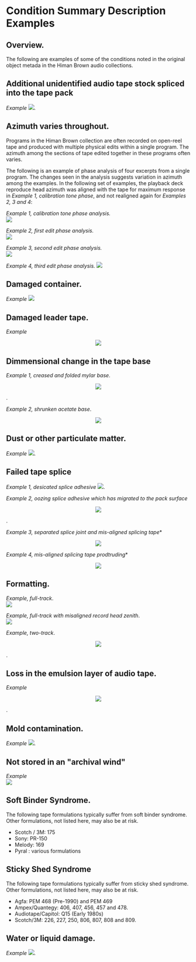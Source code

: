# Condition Summary Description Examples 

 
## Overview. 
The following are examples of some of the conditions noted in the original object metada in the Himan Brown audio collections.  


## Additional unidentified audio tape stock spliced into the tape pack  
*Example* 
![](multiStock_1.jpg).
  
## Azimuth varies throughout.  
  
  Programs in the Himan Brown collection are often recorded on open-reel tape and produced with multiple physical edits within a single program. The azimuth among the sections of tape edited together in these programs often varies.
  
  The following is an example of phase analysis of four excerpts from a single program.  The changes  seen in the analysis suggests variation in azimuth among the examples. In the following set of examples, the playback deck reproduce head azimuth was aligned with the tape for maximum response in *Example 1, calibration tone phase*, and not realigned again for *Examples 2, 3 and 4*: 
  
*Example 1, calibration tone phase analysis.*  
![](phase_calib.jpg)  

*Example 2, first edit phase analysis.*  
![](phase_edit1.jpg)  

*Example 3, second edit phase analysis.*   
![](phase_edit2.jpg)  

*Example 4, third edit phase analysis.* 
![](phase_edit3.jpg)   
   
 ## Damaged container.   
*Example* 
![](failedContainer_1.jpg)
    
## Damaged leader tape.  
*Example* 
<p align="center"><img src="damagedLeader_1.jpg" /></p>

## Dimmensional change in the tape base   
*Example 1, creased and folded mylar base*.  

<p align="center"><img src="shunken_2.jpg" /></p>. 

*Example 2, shrunken acetate base*.
<p align="center"><img src="shrunken_1.jpg" /></p>   
  
## Dust or other particulate matter.   
*Example* 
![](particulate_1.jpg). 
## Failed tape splice  

*Example 1, desicated splice adhesive* 
![](splice_1a.jpg). 

*Example 2, oozing splice adhesive which has migrated to the pack surface*  
<p align="center"><img src="splice_2.jpg" /></p>. 
  
*Example 3, separated splice joint and mis-aligned splicing tape**  
<p align="center"><img src="separated and misaligned.jpg" /></p>  

*Example 4, mis-aligned splicing tape prodtruding**  
<p align="center"><img src="splice_5.jpg" /></p> 
    
## Formatting. 

*Example, full-track*.  
![](format_full_a.jpg)

*Example, full-track with misaligned record head zenith*.  
![](zenith.jpg)
  
*Example, two-track*.  
<p align="center"><img src="format_two.jpg" /></p>.  

## Loss in the emulsion layer of audio tape.  
*Example* 
<p align="center"><img src="emulsion_2.jpg" /></p>. 

## Mold contamination.  
*Example* 
![](mold_1.jpg). 

## Not stored in an "archival wind"  
 
*Example*  
![](wind_2.jpg)

## Soft Binder Syndrome. 

The following tape formulations typically suffer from soft binder syndrome. Other formulations, not listed here, may also be at risk.

 * Scotch / 3M: 175   
 * Sony: PR-150   
 * Melody: 169   
 * Pyral : various formulations   

## Sticky Shed Syndrome
  
  
The following tape formulations typically suffer from sticky shed syndrome.  Other formulations, not listed here, may also be at risk.


 * Agfa: PEM 468 \(Pre-1990\) and PEM 469      
 * Ampex/Quantegy:  406, 407, 456, 457 and 478.    
 * Audiotape/Capitol: Q15 \(Early 1980s\)  
 * Scotch/3M: 226, 227, 250, 806, 807, 808 and 809.  
  
## Water or liquid damage. 
*Example* 
![](waterdamage_1.jpg). 
